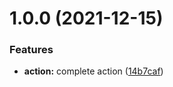 # 1.0.0 (2021-12-15)


### Features

* **action:** complete action ([14b7caf](https://github.com/nicolasfara/check-gradle-wrapper-action/commit/14b7caf04fd242827c3c6b68b0696a3048e63039))

